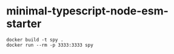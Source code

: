 # minimal-typescript-node-esm-starter


```
docker build -t spy .
docker run --rm -p 3333:3333 spy
```